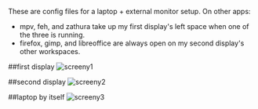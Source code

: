 These are config files for a laptop + external monitor setup. On other apps:

* mpv, feh, and zathura take up my first display's left space when one of the three is running.
* firefox, gimp, and libreoffice are always open on my second display's other workspaces.

##first display
![screeny1](http://a.pomf.se/5Wg1.png)

##second display
![screeny2](http://a.pomf.se/0Uq1.png)

##laptop by itself
![screeny3](http://a.pomf.se/3Zp7.gif)
